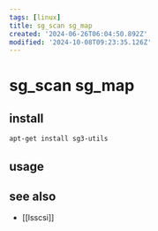 ```yaml
---
tags: [linux]
title: sg_scan sg_map
created: '2024-06-26T06:04:50.892Z'
modified: '2024-10-08T09:23:35.126Z'
---
```


# sg_scan sg_map

## install

```sh
apt-get install sg3-utils 
```

## usage

## see also

- [[lsscsi]]
